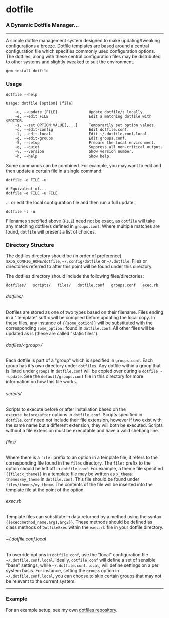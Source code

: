 dotfile
=========

### A Dynamic Dotfile Manager...

------

A simple dotfile management system designed to make updating/tweaking configurations a breeze. Dotfile templates are based around a central configuration file which specifies commonly used configuration options. The dotfiles, along with these central configuration files may be distributed to other systems and slightly tweaked to suit the environment.

    gem install dotfile

### Usage

    dotfile --help

    Usage: dotfile [option] [file]

        -u, --update [FILE]              Update dotfile/s locally.
        -e, --edit FILE                  Edit a matching dotfile with $EDITOR.
        -s, --set OPTION:VALUE[,...]     Temporarily set option values.
        -c, --edit-config                Edit dotfile.conf.
        -l, --edit-local                 Edit ~/.dotfile.conf.local.
        -g, --edit-groups                Edit groups.conf.
        -S, --setup                      Prepare the local environment.
        -q, --quiet                      Suppress all non-critical output.
        -v, --version                    Show version number.
        -h, --help                       Show help.

Some commands can be combined. For example, you may want to edit and then update a certain file in a single command:

    dotfile -e FILE -u

    # Equivalent of...
    dotfile -e FILE -u FILE

... or edit the local configuration file and then run a full update.

    dotfile -l -u

Filenames specified above (`FILE`) need not be exact, as `dotfile` will take any matching dotfile/s defined in `groups.conf`. Where multiple matches are found, `dotfile` will present a list of choices.


### Directory Structure

The dotfiles directory should be (in order of preference) `$XDG_CONFIG_HOME/dotfile`, `~/.config/dotfile` or `~/.dotfile`. Files or directories referred to after this point will be found under this directory.

The dotfiles directory should include the following files/directories:

    dotfiles/   scripts/   files/   dotfile.conf   groups.conf   exec.rb

###### dotfiles/

Dotfiles are stored as one of two types based on their filename. Files ending in a ".template" suffix will be compiled before updating the local copy. In these files, any instance of `{{some_option}}` will be substituted with the corresponding `some_option:` found in `dotfile.conf`. All other files will be updated as is (these are called "static files"). 

###### dotfiles/\<group\>/

Each dotfile is part of a "group" which is specified in `groups.conf`. Each group has it's own directory under `dotfiles`. Any dotfile within a group that is listed under `groups` in `dotfile.conf` will be copied over during a `dotfile --update`. See the `default/groups.conf` file in this directory for more information on how this file works.

###### scripts/

Scripts to execute before or after installation based on the `execute_before/after` options in `dotfile.conf`. Scripts specified in `dotfile.conf` need not include their file extension, however if two exist with the same name but a different extension, they will both be executed. Scripts without a file extension must be executable and have a valid shebang line.

###### files/

Where there is a `file:` prefix to an option in a template file, it refers to the corresponding file found in the `files` directory. The `file:` prefix to the option should be left off in `dotfile.conf`. For example, a theme file specified `{{file:x_theme}}` in a template file may be written as `x_theme: themes/my_theme` in `dotfile.conf`. This file should be found under `files/themes/my_theme`. The contents of the file will be inserted into the template file at the point of the option.

###### exec.rb

Template files can substitute in data returned by a method using the syntax `{{exec:method_name,arg1,arg2}}`. These methods should be defined as class methods of `DotfileExec` within the `exec.rb` file in your dotfile directory.

###### ~/.dotfile.conf.local

To override options in `dotfile.conf`, use the "local" configuration file `~/.dotfile.conf.local`. Ideally, `dotfile.conf` will define a set of sensible "base" settings, while `~/.dotfile.conf.local`, will define settings on a per system basis. For instance, setting the `groups` option in `~/.dotfile.conf.local`, you can choose to skip certain groups that may not be relevant to the current system.

------

### Example

For an example setup, see my own [dotfiles repository][0].

[0]: http://github.com/kelseyjudson/dotfiles
